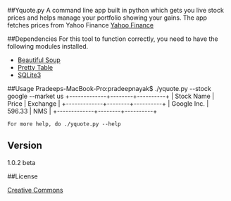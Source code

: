 ##Yquote.py
A command line app built in python which gets you live stock prices and helps manage your portfolio showing your gains. The app fetches prices from Yahoo Finance [Yahoo Finance](http://finance.yahoo.com/)

##Dependencies
For this tool to function correctly, you need to have the following modules installed.

* [Beautiful Soup](http://www.crummy.com/software/BeautifulSoup/)
* [Pretty Table](http://pypi.python.org/pypi/PrettyTable)
* [SQLite3](http://www.sqlite.org/)

##Usage
	Pradeeps-MacBook-Pro:pradeepnayak$ ./yquote.py --stock google --market us
	+-------------+--------+----------+
	|  Stock Name | Price  | Exchange |
	+-------------+--------+----------+
	| Google Inc. | 596.33 |   NMS    |
	+-------------+--------+----------+

	For more help, do ./yquote.py --help

## Version
1.0.2 beta

##License

[Creative Commons](http://creativecommons.org/licenses/by-nc-sa/3.0/)
